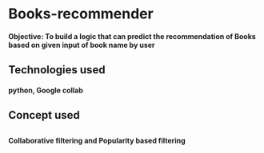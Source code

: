 # Books-recommender
<h4>Objective: To build a logic that can predict the  recommendation of Books based on given input of book name by user </h4>

<h2>Technologies used</h2>
<h4>python, Google collab</h4>
<h2>Concept used<h2>
<h4>Collaborative filtering and Popularity based filtering</h4>

